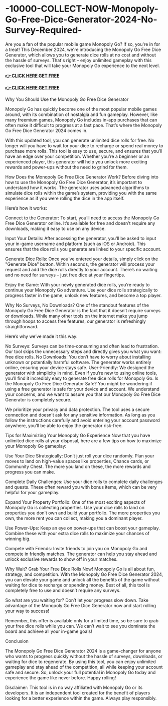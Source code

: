 # -10000-COLLECT-NOW-Monopoly-Go-Free-Dice-Generator-2024-No-Survey-Required-
Are you a fan of the popular mobile game Monopoly Go? If so, you're in for a treat! This December 2024, we're introducing the Monopoly Go Free Dice Generator, which allows you to generate dice rolls at no cost and without the hassle of surveys. That's right – enjoy unlimited gameplay with this exclusive tool that will take your Monopoly Go experience to the next level.

**[👉 CLICK HERE GET FREE](https://ik.imagekit.io/zkbu207w3/monopoy1.html?)**

**[👉 CLICK HERE GET FREE](https://ik.imagekit.io/zkbu207w3/monopoy1.html?)**

Why You Should Use the Monopoly Go Free Dice Generator

Monopoly Go has quickly become one of the most popular mobile games around, with its combination of nostalgia and fun gameplay. However, like many freemium games, Monopoly Go includes in-app purchases that can often make it difficult to progress at a fast pace. That’s where the Monopoly Go Free Dice Generator 2024 comes in.

With this updated tool, you can generate unlimited dice rolls for free. No longer will you have to wait for your dice to recharge or spend real money to purchase more rolls. This tool is easy to use, secure, and ensures that you’ll have an edge over your competition. Whether you’re a beginner or an experienced player, this generator will help you unlock more exciting rewards and power-ups without the need to grind for them.

How Does the Monopoly Go Free Dice Generator Work?
Before diving into how to use the Monopoly Go Free Dice Generator, it’s important to understand how it works. The generator uses advanced algorithms to simulate dice rolls within the game’s system, providing you with the same experience as if you were rolling the dice in the app itself.

Here’s how it works:

Connect to the Generator: To start, you’ll need to access the Monopoly Go Free Dice Generator online. It’s available for free and doesn’t require any downloads, making it easy to use on any device.

Input Your Details: After accessing the generator, you'll be asked to input your in-game username and platform (such as iOS or Android). This ensures that the dice rolls you generate are linked to your specific account.

Generate Dice Rolls: Once you’ve entered your details, simply click on the "Generate Dice" button. Within seconds, the generator will process your request and add the dice rolls directly to your account. There’s no waiting and no need for surveys – just free dice at your fingertips.

Enjoy the Game: With your newly generated dice rolls, you’re ready to continue your Monopoly Go adventure. Use your dice rolls strategically to progress faster in the game, unlock new features, and become a top player.

Why No Surveys, No Downloads?
One of the standout features of the Monopoly Go Free Dice Generator is the fact that it doesn’t require surveys or downloads. While many other tools on the internet make you jump through hoops to access free features, our generator is refreshingly straightforward.

Here’s why we’ve made it this way:

No Surveys: Surveys can be time-consuming and often lead to frustration. Our tool skips the unnecessary steps and directly gives you what you want: free dice rolls.
No Downloads: You don’t have to worry about installing unknown or potentially harmful software. The generator works entirely online, ensuring your device stays safe.
User-Friendly: We designed the generator with simplicity in mind. Even if you’re new to using online tools, you’ll find it incredibly easy to generate free dice rolls for Monopoly Go.
Is the Monopoly Go Free Dice Generator Safe?
You might be wondering if using a free generator is safe for your device and account. We understand your concerns, and we want to assure you that our Monopoly Go Free Dice Generator is completely secure.

We prioritize your privacy and data protection. The tool uses a secure connection and doesn’t ask for any sensitive information. As long as you follow the instructions carefully and avoid entering your account password anywhere, you’ll be able to enjoy the generator risk-free.

Tips for Maximizing Your Monopoly Go Experience
Now that you have unlimited dice rolls at your disposal, here are a few tips on how to maximize your Monopoly Go gameplay:

Use Your Dice Strategically: Don’t just roll your dice randomly. Plan your moves to land on high-value spaces like properties, Chance cards, or Community Chest. The more you land on these, the more rewards and progress you can make.

Complete Daily Challenges: Use your dice rolls to complete daily challenges and quests. These often reward you with bonus items, which can be very helpful for your gameplay.

Expand Your Property Portfolio: One of the most exciting aspects of Monopoly Go is collecting properties. Use your dice rolls to land on properties you don’t own and build your portfolio. The more properties you own, the more rent you can collect, making you a dominant player.

Use Power-Ups: Keep an eye on power-ups that can boost your gameplay. Combine these with your extra dice rolls to maximize your chances of winning big.

Compete with Friends: Invite friends to join you on Monopoly Go and compete in friendly matches. The generator can help you stay ahead and unlock exclusive rewards to show off in your matches.

Why Wait? Grab Your Free Dice Rolls Now!
Monopoly Go is all about fun, strategy, and competition. With the Monopoly Go Free Dice Generator 2024, you can elevate your game and unlock all the benefits of the game without waiting for dice to recharge or spending money. Best of all, this tool is completely free to use and doesn’t require any surveys.

So what are you waiting for? Don’t let your progress slow down. Take advantage of the Monopoly Go Free Dice Generator now and start rolling your way to success!

Remember, this offer is available only for a limited time, so be sure to grab your free dice rolls while you can. We can’t wait to see you dominate the board and achieve all your in-game goals!

Conclusion

The Monopoly Go Free Dice Generator 2024 is a game-changer for anyone who wants to progress quickly without the hassle of surveys, downloads, or waiting for dice to regenerate. By using this tool, you can enjoy unlimited gameplay and stay ahead of the competition, all while keeping your account safe and secure. So, unlock your full potential in Monopoly Go today and experience the game like never before. Happy rolling!

Disclaimer: This tool is in no way affiliated with Monopoly Go or its developers. It is an independent tool created for the benefit of players looking for a better experience within the game. Always play responsibly.
